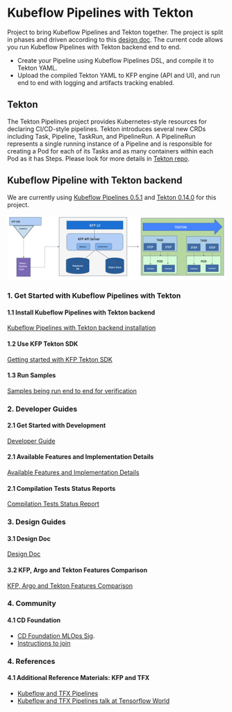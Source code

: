 # Kubeflow Pipelines with Tekton

Project to bring Kubeflow Pipelines and Tekton together. The project is split in phases and driven according to this [design doc](http://bit.ly/kfp-tekton). The current code allows you run Kubeflow Pipelines with Tekton backend end to end.

* Create your Pipeline using Kubeflow Pipelines DSL, and compile it to Tekton YAML. 
* Upload the compiled Tekton YAML to KFP engine (API and UI), and run end to end with logging and artifacts tracking enabled.

## Tekton

The Tekton Pipelines project provides Kubernetes-style resources for declaring CI/CD-style pipelines. Tekton introduces
several new CRDs including Task, Pipeline, TaskRun, and PipelineRun. A PipelineRun represents a single running instance
of a Pipeline and is responsible for creating a Pod for each of its Tasks and as many containers within each Pod as it
has Steps. Please look for more details in [Tekton repo](https://github.com/tektoncd/pipeline).

## Kubeflow Pipeline with Tekton backend

We are currently using [Kubeflow Pipelines 0.5.1](https://github.com/kubeflow/pipelines/releases/tag/0.5.1) and
[Tekton 0.14.0](https://github.com/tektoncd/pipeline/releases/tag/v0.14.0) for this project.

![kfp-tekton](images/kfp-tekton.png)

### 1. Get Started with Kubeflow Pipelines with Tekton
#### 1.1 Install Kubeflow Pipelines with Tekton backend

[Kubeflow Pipelines with Tekton backend installation](tekton_kfp_guide.md)

#### 1.2 Use KFP Tekton SDK
[Getting started with KFP Tekton SDK](/sdk/README.md)

#### 1.3 Run Samples
[Samples being run end to end for verification](/samples/README.md)

### 2. Developer Guides

#### 2.1 Get Started with Development
[Developer Guide](/sdk/python/README.md) 

#### 2.1 Available Features and Implementation Details
[Available Features and Implementation Details](/sdk/FEATURES.md)

#### 2.1 Compilation Tests Status Reports
[Compilation Tests Status Report](/sdk/python/tests/README.md)

### 3. Design Guides

#### 3.1 Design Doc 
[Design Doc](http://bit.ly/kfp-tekton)

#### 3.2 KFP, Argo and Tekton Features Comparison
[KFP, Argo and Tekton Features Comparison](https://docs.google.com/spreadsheets/d/1LFUy86MhVrU2cRhXNsDU-OBzB4BlkT9C0ASD3hoXqpo/edit#gid=979402121)

### 4. Community
#### 4.1 CD Foundation

+ [CD Foundation MLOps Sig](https://cd.foundation/blog/2020/02/11/announcing-the-cd-foundation-mlops-sig/). 
+ [Instructions to join](https://github.com/cdfoundation/sig-mlops)

### 4. References

#### 4.1 Additional Reference Materials: KFP and TFX
+ [Kubeflow and TFX Pipelines](/samples/kfp-tfx)
+ [Kubeflow and TFX Pipelines talk at Tensorflow World](https://www.slideshare.net/AnimeshSingh/hybrid-cloud-kubeflow-and-tensorflow-extended-tfx)

